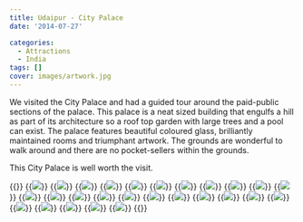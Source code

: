 ```yaml
---
title: Udaipur - City Palace
date: '2014-07-27'

categories:
  - Attractions
  - India
tags: []
cover: images/artwork.jpg
---
```


We visited the City Palace and had a guided tour around the paid-public sections of the palace. This palace is a neat sized building that engulfs a hill as part of its architecture so a roof top garden with large trees and a pool can exist. The palace features beautiful coloured glass, brilliantly maintained rooms and triumphant artwork. The grounds are wonderful to walk around and there are no pocket-sellers within the grounds.

This City Palace is well worth the visit.


{{<gallery>}}
  {{<img src="images/DSC00464.jpg">}}
  {{<img src="images/DSC00466.jpg" oriantation="portrait">}}
  {{<img src="images/DSC00479.jpg">}}
  {{<img src="images/DSC00482.jpg">}}
  {{<img src="images/DSC00486.jpg">}}
  {{<img src="images/DSC00488.jpg">}}
  {{<img src="images/DSC00487-PANO.jpg">}}
  {{<img src="images/PANO_20140727_174933.jpg">}}
  {{<img src="images/DSC00497.jpg">}}
  {{<img src="images/DSC00496.jpg" oriantation="portrait">}}
  {{<img src="images/DSC00495.jpg">}}
  {{<img src="images/DSC00505.jpg">}}
  {{<img src="images/DSC00503.jpg">}}
  {{<img src="images/DSC00508.jpg">}}
  {{<img src="images/DSC00512.jpg">}}
  {{<img src="images/DSC00521.jpg" oriantation="portrait">}}
  {{<img src="images/DSC00515.jpg">}}
  {{<img src="images/DSC00527.jpg">}}
  {{<img src="images/DSC00524.jpg">}}
  {{<img src="images/DSC00529-EFFECTS.jpg">}}
  {{<img src="images/DSC00528.jpg">}}
  {{<img src="images/DSC00526.jpg">}}
  {{<img src="images/DSC00518.jpg">}}
  {{<img src="images/DSC00463.jpg">}}
  {{<img src="images/DSC00468.jpg">}}
  {{<img src="images/DSC00461.jpg">}}
  {{<img src="images/DSC00484.jpg">}}
{{</gallery>}}
